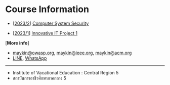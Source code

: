 # Course Information

+ [[2023/2](2023-2)] [Computer System Security](2023-2)
* [[2023/1](2023-1)] [Innovative IT Project 1](2023-1)

[**More info**] 
* [maykin@owasp.org](mailto:maykin@owasp.org), [maykin@ieee.org](mailto:maykin@ieee.org), [maykin@acm.org](mailto:maykin@acm.org)
* [LINE](https://line.me/R/ti/p/@maykin), [WhatsApp](https://api.whatsapp.com/send?phone=66832725900)

---

* Institute of Vacational Education : Central Region 5
* สถาบันการอาชีวศึกษาภาคกลาง 5